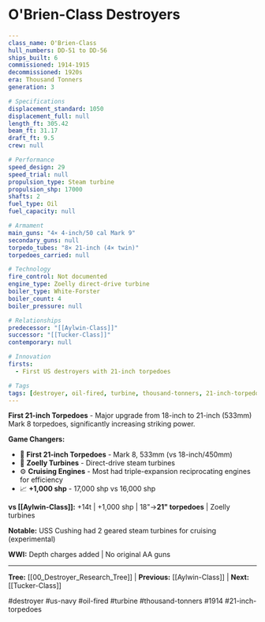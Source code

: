 # O'Brien-Class Destroyers

```yaml
---
class_name: O'Brien-Class
hull_numbers: DD-51 to DD-56
ships_built: 6
commissioned: 1914-1915
decommissioned: 1920s
era: Thousand Tonners
generation: 3

# Specifications
displacement_standard: 1050
displacement_full: null
length_ft: 305.42
beam_ft: 31.17
draft_ft: 9.5
crew: null

# Performance
speed_design: 29
speed_trial: null
propulsion_type: Steam turbine
propulsion_shp: 17000
shafts: 2
fuel_type: Oil
fuel_capacity: null

# Armament
main_guns: "4× 4-inch/50 cal Mark 9"
secondary_guns: null
torpedo_tubes: "8× 21-inch (4× twin)"
torpedoes_carried: null

# Technology
fire_control: Not documented
engine_type: Zoelly direct-drive turbine
boiler_type: White-Forster
boiler_count: 4
boiler_pressure: null

# Relationships
predecessor: "[[Aylwin-Class]]"
successor: "[[Tucker-Class]]"
contemporary: null

# Innovation
firsts:
  - First US destroyers with 21-inch torpedoes

# Tags
tags: [destroyer, oil-fired, turbine, thousand-tonners, 21-inch-torpedoes]
---
```

**First 21-inch Torpedoes** - Major upgrade from 18-inch to 21-inch (533mm) Mark 8 torpedoes, significantly increasing striking power.

**Game Changers:**
- 🚀 **First 21-inch Torpedoes** - Mark 8, 533mm (vs 18-inch/450mm)
- 🔧 **Zoelly Turbines** - Direct-drive steam turbines
- ⚙️ **Cruising Engines** - Most had triple-expansion reciprocating engines for efficiency
- 📈 **+1,000 shp** - 17,000 shp vs 16,000 shp

**vs [[Aylwin-Class]]:** +14t | +1,000 shp | 18"→**21" torpedoes** | Zoelly turbines

**Notable:** USS Cushing had 2 geared steam turbines for cruising (experimental)

**WWI:** Depth charges added | No original AA guns

---
**Tree:** [[00_Destroyer_Research_Tree]] | **Previous:** [[Aylwin-Class]] | **Next:** [[Tucker-Class]]

#destroyer #us-navy #oil-fired #turbine #thousand-tonners #1914 #21-inch-torpedoes
